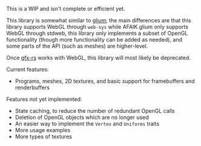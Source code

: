 This is a WIP and isn't complete or efficient yet.

This library is somewhat similar to [glium](https://github.com/glium/glium); the main differences are that this library supports WebGL through `web-sys` while AFAIK glium only supports WebGL through stdweb, this library only implements a subset of OpenGL functionality (though more functionality can be added as needed), and some parts of the API (such as meshes) are higher-level.

Once [gfx-rs](https://github.com/gfx-rs/gfx) works with WebGL, this library will most likely be deprecated.

Current features:

* Programs, meshes, 2D textures, and basic support for framebuffers and renderbuffers

Features not yet implemented:

* State caching, to reduce the number of redundant OpenGL calls
* Deletion of OpenGL objects which are no longer used
* An easier way to implement the `Vertex` and `Uniforms` traits
* More usage examples
* More types of textures
